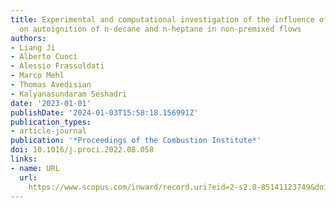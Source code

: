 ```yaml
---
title: Experimental and computational investigation of the influence of iso-butanol
  on autoignition of n-decane and n-heptane in non-premixed flows
authors:
- Liang Ji
- Alberto Cuoci
- Alessio Frassoldati
- Marco Mehl
- Thomas Avedisian
- Kalyanasundaram Seshadri
date: '2023-01-01'
publishDate: '2024-01-03T15:58:18.156991Z'
publication_types:
- article-journal
publication: '*Proceedings of the Combustion Institute*'
doi: 10.1016/j.proci.2022.08.058
links:
- name: URL
  url: 
    https://www.scopus.com/inward/record.uri?eid=2-s2.0-85141123749&doi=10.1016%2fj.proci.2022.08.058&partnerID=40&md5=27793494a5b7121cc7dcaf531d46b62a
---
```

